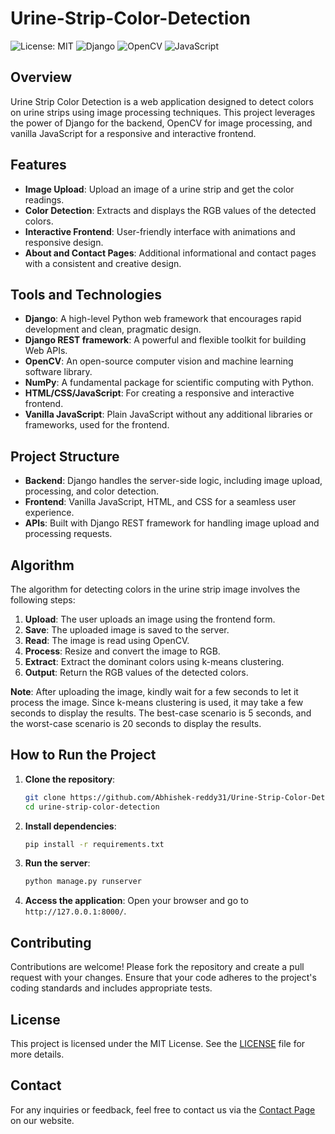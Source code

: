 # Urine-Strip-Color-Detection

![License: MIT](https://img.shields.io/badge/License-MIT-blue.svg)
![Django](https://img.shields.io/badge/Django-4.2.2-green.svg)
![OpenCV](https://img.shields.io/badge/OpenCV-4.5.1-blue.svg)
![JavaScript](https://img.shields.io/badge/JavaScript-ES6-yellow.svg)

## Overview

Urine Strip Color Detection is a web application designed to detect colors on urine strips using image processing techniques. This project leverages the power of Django for the backend, OpenCV for image processing, and vanilla JavaScript for a responsive and interactive frontend.

## Features

- **Image Upload**: Upload an image of a urine strip and get the color readings.
- **Color Detection**: Extracts and displays the RGB values of the detected colors.
- **Interactive Frontend**: User-friendly interface with animations and responsive design.
- **About and Contact Pages**: Additional informational and contact pages with a consistent and creative design.

## Tools and Technologies

- **Django**: A high-level Python web framework that encourages rapid development and clean, pragmatic design.
- **Django REST framework**: A powerful and flexible toolkit for building Web APIs.
- **OpenCV**: An open-source computer vision and machine learning software library.
- **NumPy**: A fundamental package for scientific computing with Python.
- **HTML/CSS/JavaScript**: For creating a responsive and interactive frontend.
- **Vanilla JavaScript**: Plain JavaScript without any additional libraries or frameworks, used for the frontend.

## Project Structure

- **Backend**: Django handles the server-side logic, including image upload, processing, and color detection.
- **Frontend**: Vanilla JavaScript, HTML, and CSS for a seamless user experience.
- **APIs**: Built with Django REST framework for handling image upload and processing requests.

## Algorithm

The algorithm for detecting colors in the urine strip image involves the following steps:

1. **Upload**: The user uploads an image using the frontend form.
2. **Save**: The uploaded image is saved to the server.
3. **Read**: The image is read using OpenCV.
4. **Process**: Resize and convert the image to RGB.
5. **Extract**: Extract the dominant colors using k-means clustering.
6. **Output**: Return the RGB values of the detected colors.

**Note**: After uploading the image, kindly wait for a few seconds to let it process the image. Since k-means clustering is used, it may take a few seconds to display the results. The best-case scenario is 5 seconds, and the worst-case scenario is 20 seconds to display the results.

## How to Run the Project

1. **Clone the repository**:
    ```sh
    git clone https://github.com/Abhishek-reddy31/Urine-Strip-Color-Detection.git
    cd urine-strip-color-detection
    ```

2. **Install dependencies**:
    ```sh
    pip install -r requirements.txt
    ```

3. **Run the server**:
    ```sh
    python manage.py runserver
    ```

4. **Access the application**:
    Open your browser and go to `http://127.0.0.1:8000/`.

## Contributing

Contributions are welcome! Please fork the repository and create a pull request with your changes. Ensure that your code adheres to the project's coding standards and includes appropriate tests.

## License

This project is licensed under the MIT License. See the [LICENSE](LICENSE) file for more details.

## Contact

For any inquiries or feedback, feel free to contact us via the [Contact Page](http://127.0.0.1:8000/contact/) on our website.
